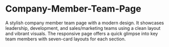 # Company-Member-Team-Page
A stylish company member team page with a modern design. It showcases leadership, development, and sales/marketing teams using a clean layout and vibrant visuals. The responsive page offers a quick glimpse into key team members with seven-card layouts for each section.
